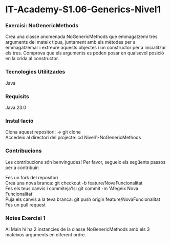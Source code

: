 # IT-Academy-S1.06-Generics-Nivel1

### Exercisi: NoGenericMethods

Crea una classe anomenada NoGenericMethods que emmagatzemi tres arguments del mateix tipus, juntament amb els mètodes per a emmagatzemar i extreure aquests objectes i un constructor per a inicialitzar els tres. Comprova que els arguments es poden posar en qualsevol posició en la crida al constructor.

### Tecnologies Utilitzades

Java

### Requisits

Java 23.0

### Instal·lació

Clona aquest repositori: -> git clone  
Accedeix al directori del projecte:   cd Nivell1-NoGenericMethods

### Contribucions

Les contribucions són benvingudes! Per favor, segueix els següents passos per a contribuir:

Fes un fork del repositori  
Crea una nova branca:  git checkout -b feature/NovaFuncionalitat  
Fes els teus canvis i commiteja'ls: git commit -m 'Afegeix Nova Funcionalitat'  
Puja els canvis a la teva branca: git push origin feature/NovaFuncionalitat  
Fes un pull request

### Notes Exercisi 1
Al Main hi ha 2 instancies de la classe NoGenericMethods amb els 3 mateixos arguments en diferent ordre.